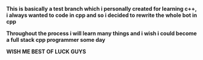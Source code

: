**This is basically a test branch which i personally created for learning c++, i always wanted to code in cpp and so i decided to rewrite the whole bot in cpp**

**Throughout the process i will learn many things and i wish i could become a full stack cpp programmer some day**

**WISH ME BEST OF LUCK GUYS**
